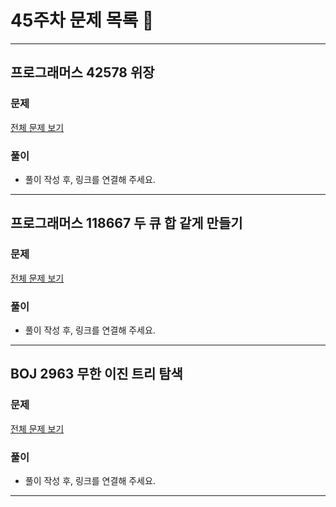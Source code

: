 # 45주차 문제 목록 📝
___
## 프로그래머스 42578 위장
### 문제
[전체 문제 보기](https://school.programmers.co.kr/learn/courses/30/lessons/42578)

### 풀이
- 풀이 작성 후, 링크를 연결해 주세요.
___
## 프로그래머스 118667 두 큐 합 같게 만들기
### 문제
[전체 문제 보기](https://school.programmers.co.kr/learn/courses/30/lessons/118667)

### 풀이
- 풀이 작성 후, 링크를 연결해 주세요.
___

## BOJ 2963 무한 이진 트리 탐색
### 문제
[전체 문제 보기](https://www.acmicpc.net/problem/2963)

### 풀이
- 풀이 작성 후, 링크를 연결해 주세요.
___
